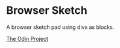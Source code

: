 Browser Sketch
==================

A browser sketch pad using divs as blocks.

[The Odin Project](http://www.theodinproject.com/web-development-101/javascript-and-jquery)